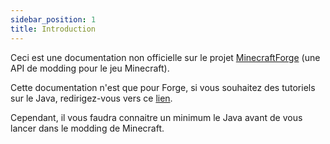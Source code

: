 ```yaml
---
sidebar_position: 1
title: Introduction
---
```


Ceci est une documentation non officielle sur le projet [MinecraftForge](http://minecraftforge.net/) (une API de modding pour le jeu Minecraft).

Cette documentation n'est que pour Forge, si vous souhaitez des tutoriels sur le Java, redirigez-vous vers ce [lien](https://www.learndev.info/fr#java).

Cependant, il vous faudra connaitre un minimum le Java avant de vous lancer dans le modding de Minecraft.

